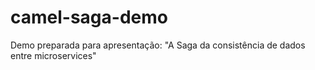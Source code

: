 # camel-saga-demo
Demo preparada para apresentação: "A Saga da consistência de dados entre microservices"

